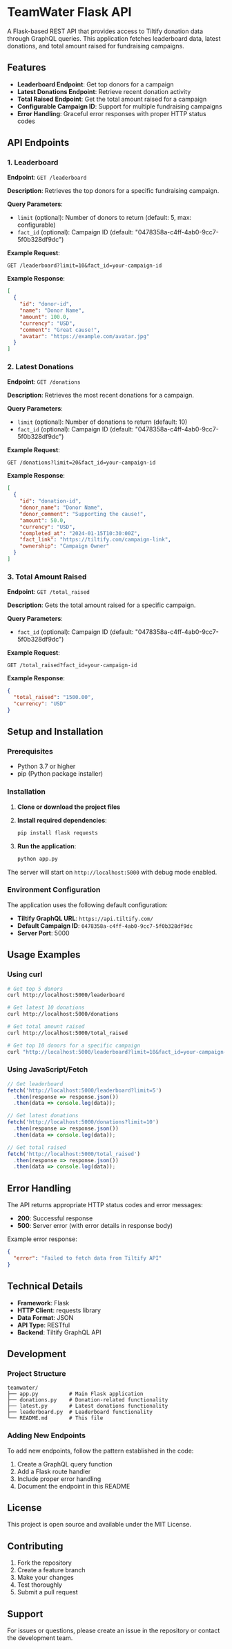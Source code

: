 # TeamWater Flask API

A Flask-based REST API that provides access to Tiltify donation data through GraphQL queries. This application fetches leaderboard data, latest donations, and total amount raised for fundraising campaigns.

## Features

- **Leaderboard Endpoint**: Get top donors for a campaign
- **Latest Donations Endpoint**: Retrieve recent donation activity
- **Total Raised Endpoint**: Get the total amount raised for a campaign
- **Configurable Campaign ID**: Support for multiple fundraising campaigns
- **Error Handling**: Graceful error responses with proper HTTP status codes

## API Endpoints

### 1. Leaderboard

**Endpoint**: `GET /leaderboard`

**Description**: Retrieves the top donors for a specific fundraising campaign.

**Query Parameters**:
- `limit` (optional): Number of donors to return (default: 5, max: configurable)
- `fact_id` (optional): Campaign ID (default: "0478358a-c4ff-4ab0-9cc7-5f0b328df9dc")

**Example Request**:
```
GET /leaderboard?limit=10&fact_id=your-campaign-id
```

**Example Response**:
```json
[
  {
    "id": "donor-id",
    "name": "Donor Name",
    "amount": 100.0,
    "currency": "USD",
    "comment": "Great cause!",
    "avatar": "https://example.com/avatar.jpg"
  }
]
```

### 2. Latest Donations

**Endpoint**: `GET /donations`

**Description**: Retrieves the most recent donations for a campaign.

**Query Parameters**:
- `limit` (optional): Number of donations to return (default: 10)
- `fact_id` (optional): Campaign ID (default: "0478358a-c4ff-4ab0-9cc7-5f0b328df9dc")

**Example Request**:
```
GET /donations?limit=20&fact_id=your-campaign-id
```

**Example Response**:
```json
[
  {
    "id": "donation-id",
    "donor_name": "Donor Name",
    "donor_comment": "Supporting the cause!",
    "amount": 50.0,
    "currency": "USD",
    "completed_at": "2024-01-15T10:30:00Z",
    "fact_link": "https://tiltify.com/campaign-link",
    "ownership": "Campaign Owner"
  }
]
```

### 3. Total Amount Raised

**Endpoint**: `GET /total_raised`

**Description**: Gets the total amount raised for a specific campaign.

**Query Parameters**:
- `fact_id` (optional): Campaign ID (default: "0478358a-c4ff-4ab0-9cc7-5f0b328df9dc")

**Example Request**:
```
GET /total_raised?fact_id=your-campaign-id
```

**Example Response**:
```json
{
  "total_raised": "1500.00",
  "currency": "USD"
}
```

## Setup and Installation

### Prerequisites

- Python 3.7 or higher
- pip (Python package installer)

### Installation

1. **Clone or download the project files**

2. **Install required dependencies**:
   ```bash
   pip install flask requests
   ```

3. **Run the application**:
   ```bash
   python app.py
   ```

The server will start on `http://localhost:5000` with debug mode enabled.

### Environment Configuration

The application uses the following default configuration:
- **Tiltify GraphQL URL**: `https://api.tiltify.com/`
- **Default Campaign ID**: `0478358a-c4ff-4ab0-9cc7-5f0b328df9dc`
- **Server Port**: 5000

## Usage Examples

### Using curl

```bash
# Get top 5 donors
curl http://localhost:5000/leaderboard

# Get latest 10 donations
curl http://localhost:5000/donations

# Get total amount raised
curl http://localhost:5000/total_raised

# Get top 10 donors for a specific campaign
curl "http://localhost:5000/leaderboard?limit=10&fact_id=your-campaign-id"
```

### Using JavaScript/Fetch

```javascript
// Get leaderboard
fetch('http://localhost:5000/leaderboard?limit=5')
  .then(response => response.json())
  .then(data => console.log(data));

// Get latest donations
fetch('http://localhost:5000/donations?limit=10')
  .then(response => response.json())
  .then(data => console.log(data));

// Get total raised
fetch('http://localhost:5000/total_raised')
  .then(response => response.json())
  .then(data => console.log(data));
```

## Error Handling

The API returns appropriate HTTP status codes and error messages:

- **200**: Successful response
- **500**: Server error (with error details in response body)

Example error response:
```json
{
  "error": "Failed to fetch data from Tiltify API"
}
```

## Technical Details

- **Framework**: Flask
- **HTTP Client**: requests library
- **Data Format**: JSON
- **API Type**: RESTful
- **Backend**: Tiltify GraphQL API

## Development

### Project Structure

```
teamwater/
├── app.py          # Main Flask application
├── donations.py    # Donation-related functionality
├── latest.py       # Latest donations functionality
├── leaderboard.py  # Leaderboard functionality
└── README.md       # This file
```

### Adding New Endpoints

To add new endpoints, follow the pattern established in the code:

1. Create a GraphQL query function
2. Add a Flask route handler
3. Include proper error handling
4. Document the endpoint in this README

## License

This project is open source and available under the MIT License.

## Contributing

1. Fork the repository
2. Create a feature branch
3. Make your changes
4. Test thoroughly
5. Submit a pull request

## Support

For issues or questions, please create an issue in the repository or contact the development team.

